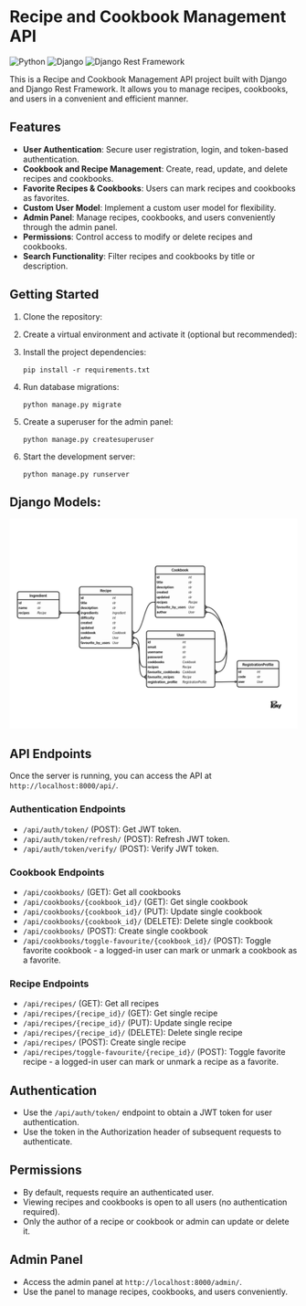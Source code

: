 # Recipe and Cookbook Management API

![Python](https://img.shields.io/badge/Python-3.11-blue)
![Django](https://img.shields.io/badge/Django-4.2-green)
![Django Rest Framework](https://img.shields.io/badge/Django%20Rest%20Framework-3.14-orange)

This is a Recipe and Cookbook Management API project built with Django and Django Rest
Framework.
It allows you to manage recipes, cookbooks, and users in a convenient and efficient
manner.

## Features

- **User Authentication**: Secure user registration, login, and token-based
  authentication.
- **Cookbook and Recipe Management**: Create, read, update, and delete recipes and
  cookbooks.
- **Favorite Recipes & Cookbooks**: Users can mark recipes and cookbooks as favorites.
- **Custom User Model**: Implement a custom user model for flexibility.
- **Admin Panel**: Manage recipes, cookbooks, and users conveniently through the admin
  panel.
- **Permissions**: Control access to modify or delete recipes and cookbooks.
- **Search Functionality**: Filter recipes and cookbooks by title or description.

## Getting Started

1. Clone the repository:

1. Create a virtual environment and activate it (optional but recommended):

1. Install the project dependencies:

   ```shell
   pip install -r requirements.txt
   ```

1. Run database migrations:

   ```shell
   python manage.py migrate
   ```

1. Create a superuser for the admin panel:

   ```shell
   python manage.py createsuperuser
   ```

1. Start the development server:

   ```shell
   python manage.py runserver
   ```

## Django Models:

![image](cookbook_api.png)

## API Endpoints

Once the server is running, you can access the API at `http://localhost:8000/api/`.

### Authentication Endpoints

- `/api/auth/token/` (POST): Get JWT token.
- `/api/auth/token/refresh/` (POST): Refresh JWT token.
- `/api/auth/token/verify/` (POST): Verify JWT token.

### Cookbook Endpoints

- `/api/cookbooks/` (GET): Get all cookbooks
- `/api/cookbooks/{cookbook_id}/` (GET): Get single cookbook
- `/api/cookbooks/{cookbook_id}/` (PUT): Update single cookbook
- `/api/cookbooks/{cookbook_id}/` (DELETE): Delete single cookbook
- `/api/cookbooks/` (POST): Create single cookbook
- `/api/cookbooks/toggle-favourite/{cookbook_id}/` (POST): Toggle favorite cookbook - 
a logged-in user can mark or unmark a cookbook as a favorite.

### Recipe Endpoints

- `/api/recipes/` (GET): Get all recipes
- `/api/recipes/{recipe_id}/` (GET): Get single recipe
- `/api/recipes/{recipe_id}/` (PUT): Update single recipe
- `/api/recipes/{recipe_id}/` (DELETE): Delete single recipe
- `/api/recipes/` (POST): Create single recipe
- `/api/recipes/toggle-favourite/{recipe_id}/` (POST): Toggle favorite recipe - 
a logged-in user can mark or unmark a recipe as a favorite.

## Authentication

- Use the `/api/auth/token/` endpoint to obtain a JWT token for user authentication.
- Use the token in the Authorization header of subsequent requests to authenticate.

## Permissions

- By default, requests require an authenticated user.
- Viewing recipes and cookbooks is open to all users (no authentication required).
- Only the author of a recipe or cookbook or admin can update or delete it.

## Admin Panel

- Access the admin panel at `http://localhost:8000/admin/`.
- Use the panel to manage recipes, cookbooks, and users conveniently.
